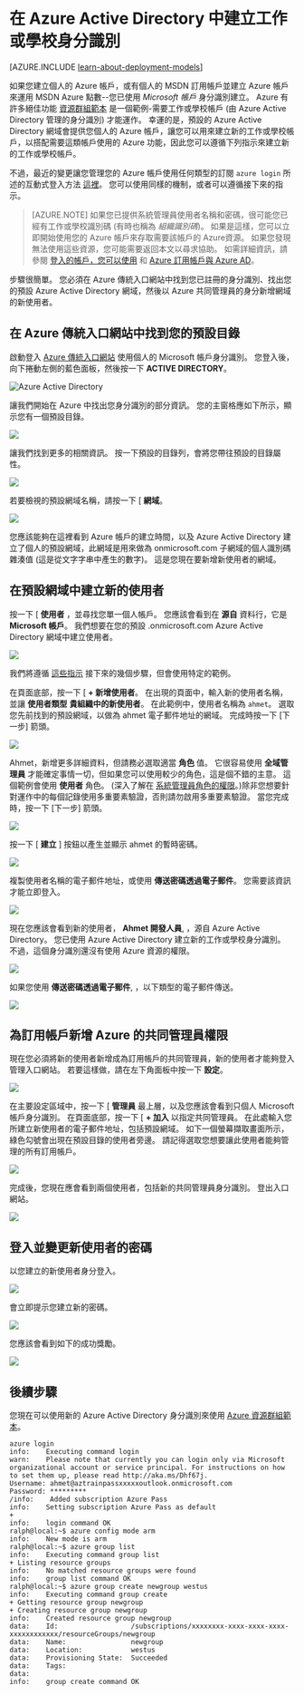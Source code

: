 <properties
   pageTitle="在 AAD 中建立工作或學校身分識別 | Microsoft Azure"
   description="了解如何在 Azure Active Directory 中建立工作或學校身分識別，以搭配使用資源管理員和傳統部署模型。"
   services="virtual-machines"
   documentationCenter=""
   authors="squillace"
   manager="timlt"
   editor=""
   tags="azure-service-management,azure-resource-manager"/>

<tags
   ms.service="virtual-machines"
   ms.devlang="na"
   ms.topic="article"
   ms.tgt_pltfrm="na"
   ms.workload="infrastructure"
   ms.date="12/08/2015"
   ms.author="rasquill"/>

# 在 Azure Active Directory 中建立工作或學校身分識別

[AZURE.INCLUDE [learn-about-deployment-models](../../includes/learn-about-deployment-models-both-include.md)]

如果您建立個人的 Azure 帳戶，或有個人的 MSDN 訂用帳戶並建立 Azure 帳戶來運用 MSDN Azure 點數--您已使用 *Microsoft 帳戶* 身分識別建立。 Azure 有許多絕佳功能 [資源群組範本](../resource-group-overview.md) 是一個範例-需要工作或學校帳戶 (由 Azure Active Directory 管理的身分識別) 才能運作。 幸運的是，預設的 Azure Active Directory 網域會提供您個人的 Azure 帳戶，讓您可以用來建立新的工作或學校帳戶，以搭配需要這類帳戶使用的 Azure 功能，因此您可以遵循下列指示來建立新的工作或學校帳戶。

不過，最近的變更讓您管理您的 Azure 帳戶使用任何類型的訂閱 `azure login` 所述的互動式登入方法 [這裡](../xplat-cli-connect.md)。 您可以使用同樣的機制，或者可以遵循接下來的指示。

> [AZURE.NOTE] 如果您已提供系統管理員使用者名稱和密碼，很可能您已經有工作或學校識別碼 (有時也稱為 *組織識別碼*)。 如果是這樣，您可以立即開始使用您的 Azure 帳戶來存取需要該帳戶的 Azure資源。 如果您發現無法使用這些資源，您可能需要返回本文以尋求協助。 如需詳細資訊，請參閱 [登入的帳戶，您可以使用](https://msdn.microsoft.com/library/azure/dn629581.aspx#BKMK_SignInAccounts) 和 [Azure 訂用帳戶與 Azure AD](https://msdn.microsoft.com/library/azure/dn629581.aspx#BKMK_SubRelationToDir)。

步驟很簡單。 您必須在 Azure 傳統入口網站中找到您已註冊的身分識別、找出您的預設 Azure Active Directory 網域，然後以 Azure 共同管理員的身分新增網域的新使用者。

## 在 Azure 傳統入口網站中找到您的預設目錄

啟動登入 [Azure 傳統入口網站](https://manage.windowsazure.com) 使用個人的 Microsoft 帳戶身分識別。 您登入後，向下捲動左側的藍色面板，然後按一下 **ACTIVE DIRECTORY**。

![Azure Active Directory](./media/resource-group-create-work-id-from-personal/azureactivedirectorywidget.png)

讓我們開始在 Azure 中找出您身分識別的部分資訊。 您的主窗格應如下所示，顯示您有一個預設目錄。

![](./media/resource-group-create-work-id-from-personal/defaultaadlisting.png)

讓我們找到更多的相關資訊。 按一下預設的目錄列，會將您帶往預設的目錄屬性。  

![](./media/resource-group-create-work-id-from-personal/defaultdirectorypage.png)

若要檢視的預設網域名稱，請按一下 [ **網域**。

![](./media/resource-group-create-work-id-from-personal/domainclicktoseeyourdefaultdomain.png)

您應該能夠在這裡看到 Azure 帳戶的建立時間，以及 Azure Active Directory 建立了個人的預設網域，此網域是用來做為 onmicrosoft.com 子網域的個人識別碼雜湊值 (這是從文字字串中產生的數字)。 這是您現在要新增新使用者的網域。

## 在預設網域中建立新的使用者

按一下 [ **使用者** ，並尋找您單一個人帳戶。 您應該會看到在 **源自** 資料行，它是 **Microsoft 帳戶**。 我們想要在您的預設 .onmicrosoft.com Azure Active Directory 網域中建立使用者。

![](./media/resource-group-create-work-id-from-personal/defaultdirectoryuserslisting.png)

我們將遵循 [這些指示](https://technet.microsoft.com/library/hh967632.aspx#BKMK_1) 接下來的幾個步驟，但會使用特定的範例。

在頁面底部，按一下 [ **+ 新增使用者**。 在出現的頁面中，輸入新的使用者名稱，並讓 **使用者類型**  **貴組織中的新使用者**。 在此範例中，使用者名稱為 `ahmet`。 選取您先前找到的預設網域，以做為 ahmet 電子郵件地址的網域。 完成時按一下 [下一步] 箭頭。

![](./media/resource-group-create-work-id-from-personal/addingauserwithdirectorydropdown.png)

Ahmet，新增更多詳細資料，但請務必選取適當 **角色** 值。 它很容易使用 **全域管理員** 才能確定事情一切，但如果您可以使用較少的角色，這是個不錯的主意。 這個範例會使用 **使用者** 角色。 (深入了解在 [系統管理員角色的權限](https://msdn.microsoft.com/library/azure/dn468213.aspx#BKMK_1)。)除非您想要針對運作中的每個記錄使用多重要素驗證，否則請勿啟用多重要素驗證。 當您完成時，按一下 [下一步] 箭頭。

![](./media/resource-group-create-work-id-from-personal/userprofileuseradmin.png)

按一下 [ **建立** ] 按鈕以產生並顯示 ahmet 的暫時密碼。

![](./media/resource-group-create-work-id-from-personal/gettemporarypasswordforuser.png)

複製使用者名稱的電子郵件地址，或使用 **傳送密碼透過電子郵件**。 您需要該資訊才能立即登入。

![](./media/resource-group-create-work-id-from-personal/receivedtemporarypassworddialog.png)

現在您應該會看到新的使用者， **Ahmet 開發人員**, ，源自 Azure Active Directory。 您已使用 Azure Active Directory 建立新的工作或學校身分識別。 不過，這個身分識別還沒有使用 Azure 資源的權限。

![](./media/resource-group-create-work-id-from-personal/defaultdirectoryusersaftercreate.png)

如果您使用 **傳送密碼透過電子郵件**, ，以下類型的電子郵件傳送。

![](./media/resource-group-create-work-id-from-personal/emailreceivedfromnewusercreation.png)

## 為訂用帳戶新增 Azure 的共同管理員權限

現在您必須將新的使用者新增成為訂用帳戶的共同管理員，新的使用者才能夠登入管理入口網站。 若要這樣做，請在左下角面板中按一下 **設定**。

![](./media/resource-group-create-work-id-from-personal/thesettingswidget.png)

在主要設定區域中，按一下 [ **管理員** 最上層，以及您應該會看到只個人 Microsoft 帳戶身分識別。 在頁面底部，按一下 [ **+ 加入** 以指定共同管理員。 在此處輸入您所建立新使用者的電子郵件地址，包括預設網域。 如下一個螢幕擷取畫面所示，綠色勾號會出現在預設目錄的使用者旁邊。 請記得選取您想要讓此使用者能夠管理的所有訂用帳戶。

![](./media/resource-group-create-work-id-from-personal/addingnewuserascoadmin.png)

完成後，您現在應會看到兩個使用者，包括新的共同管理員身分識別。 登出入口網站。

![](./media/resource-group-create-work-id-from-personal/newuseraddedascoadministrator.png)

## 登入並變更新使用者的密碼

以您建立的新使用者身分登入。

![](./media/resource-group-create-work-id-from-personal/signinginwithnewuser.png)

會立即提示您建立新的密碼。

![](./media/resource-group-create-work-id-from-personal/mustupdateyourpassword.png)

您應該會看到如下的成功獎勵。

![](./media/resource-group-create-work-id-from-personal/successtourdialog.png)


## 後續步驟

您現在可以使用新的 Azure Active Directory 身分識別來使用 [Azure 資源群組範本](../xplat-cli-azure-resource-manager.md)。

    azure login
    info:    Executing command login
    warn:    Please note that currently you can login only via Microsoft organizational account or service principal. For instructions on how to set them up, please read http://aka.ms/Dhf67j.
    Username: ahmet@aztrainpassxxxxxoutlook.onmicrosoft.com
    Password: *********
    /info:    Added subscription Azure Pass
    info:    Setting subscription Azure Pass as default
    +
    info:    login command OK
    ralph@local:~$ azure config mode arm
    info:    New mode is arm
    ralph@local:~$ azure group list
    info:    Executing command group list
    + Listing resource groups
    info:    No matched resource groups were found
    info:    group list command OK
    ralph@local:~$ azure group create newgroup westus
    info:    Executing command group create
    + Getting resource group newgroup
    + Creating resource group newgroup
    info:    Created resource group newgroup
    data:    Id:                  /subscriptions/xxxxxxxx-xxxx-xxxx-xxxx-xxxxxxxxxxxx/resourceGroups/newgroup
    data:    Name:                newgroup
    data:    Location:            westus
    data:    Provisioning State:  Succeeded
    data:    Tags:
    data:
    info:    group create command OK


